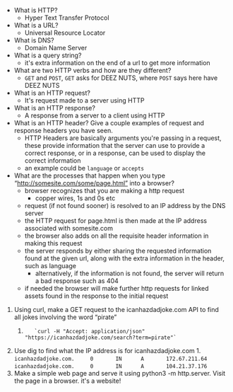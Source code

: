 
* What is HTTP?
    * Hyper Text Transfer Protocol
* What is a URL?
    * Universal Resource Locator
* What is DNS?
    * Domain Name Server
* What is a query string?
    * it's extra information on the end of a url to get more information
* What are two HTTP verbs and how are they different?
    * `GET` and `POST`, `GET` asks for DEEZ NUTS, where `POST` says here have DEEZ NUTS
* What is an HTTP request?
    * It's  request made to a server using HTTP
* What is an HTTP response?
    * A response from a server to a client using HTTP
* What is an HTTP header? Give a couple examples of request and response headers you have seen.
    * HTTP Headers are basically arguments you're passing in a request, these provide information that the server can use to provide a correct response, or in a response, can be used to display the correct information
    * an example could be `language` or `accepts`
* What are the processes that happen when you type “http://somesite.com/some/page.html” into a browser?
    * browser recognizes that you are making a http request
        * copper wires, 1s and 0s etc
    * request (if not found sooner) is resolved to an IP address by the DNS server
    * the HTTP request for page.html is then made at the IP address associated with somesite.com
    * the browser also adds on all the requisite header information in making this request
    * the server responds by either sharing the requested information found at the given url, along with the extra information in the header, such as language
        * alternatively, if the information is not found, the server will return a bad response such as 404
    * if needed the browser will make further http requests for linked assets found in the response to the initial request


1. Using curl, make a GET request to the icanhazdadjoke.com API to find all jokes involving the word “pirate”
   1.        `curl -H "Accept: application/json" "https://icanhazdadjoke.com/search?term=pirate"`
2. Use dig to find what the IP address is for icanhazdadjoke.com
   1.    
        `icanhazdadjoke.com.     0       IN      A       172.67.211.64`
        `icanhazdadjoke.com.     0       IN      A       104.21.37.176`
3. Make a simple web page and serve it using python3 -m http.server. Visit the page in a browser.
        it's a website!




